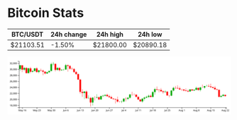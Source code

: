 # Bitcoin Stats

BTC/USDT|24h change|24h high|24h low|
|---|---|---|---|
|$21103.51|-1.50%|$21800.00|$20890.18|

<img src="./chart.svg">
